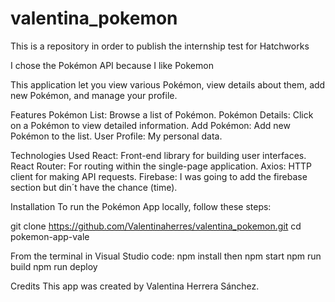 # valentina_pokemon
This is a repository in order to publish the internship test for Hatchworks

I chose the Pokémon API because I like Pokemon

This application let you view various Pokémon, view details about them, add new Pokémon, and manage your profile.

Features
Pokémon List: Browse a list of Pokémon.
Pokémon Details: Click on a Pokémon to view detailed information.
Add Pokémon: Add new Pokémon to the list.
User Profile: My personal data.

Technologies Used
React: Front-end library for building user interfaces.
React Router: For routing within the single-page application.
Axios: HTTP client for making API requests.
Firebase: I was going to add the firebase section but din´t have the chance (time).

Installation
To run the Pokémon App locally, follow these steps:

git clone https://github.com/Valentinaherres/valentina_pokemon.git
cd pokemon-app-vale

From the terminal in Visual Studio code:
  npm install
then
  npm start
  npm run build
  npm run deploy

Credits
This app was created by Valentina Herrera Sánchez.
